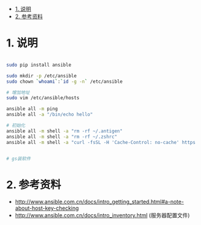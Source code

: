 <!-- TOC -->

- [1. 说明](#1-说明)
- [2. 参考资料](#2-参考资料)

<!-- /TOC -->


<a id="markdown-1-说明" name="1-说明"></a>
# 1. 说明

```bash

sudo pip install ansible

sudo mkdir -p /etc/ansible
sudo chown `whoami`:`id -g -n` /etc/ansible

# 增加地址
sudo vim /etc/ansible/hosts 

ansible all -m ping
ansible all -a "/bin/echo hello"

# 初始化
ansible all -m shell -a "rm -rf ~/.antigen"
ansible all -m shell -a "rm -rf ~/.zshrc"
ansible all -m shell -a "curl -fsSL -H 'Cache-Control: no-cache' https://raw.githubusercontent.com/yqsy/initscript/master/bootstrap.sh | sh"


# gs装软件

```

<a id="markdown-2-参考资料" name="2-参考资料"></a>
# 2. 参考资料

* http://www.ansible.com.cn/docs/intro_getting_started.html#a-note-about-host-key-checking
* http://www.ansible.com.cn/docs/intro_inventory.html (服务器配置文件)
